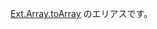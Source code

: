 <a href="#!/api/Ext.Array-method-toArray" rel="Ext.Array-method-toArray" class="docClass">Ext.Array.toArray</a>
のエリアスです。
